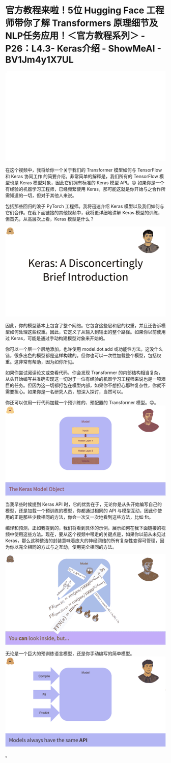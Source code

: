# 官方教程来啦！5位 Hugging Face 工程师带你了解 Transformers 原理细节及NLP任务应用！＜官方教程系列＞ - P26：L4.3- Keras介绍 - ShowMeAI - BV1Jm4y1X7UL

![](img/eb8701c93d4ca852bec8b5e00e0fc6a1_0.png)

在这个视频中，我将给你一个关于我们的 Transformer 模型如何与 TensorFlow 和 Keras 协同工作 的简要介绍。非常简单的解释是，我们所有的 TensorFlow 模型也是 Keras 模型对象，因此它们拥有标准的 Keras 模型 API。😊 如果你是一个有经验的机器学习工程师，已经频繁使用 Keras，那可能这就是你开始与之合作所需知道的一切，但对于其他人来说。

包括那些回归的浪子 PyTorch 工程师。我将迅速介绍 Keras 模型以及我们如何与它们合作。在我下面链接的其他视频中，我将更详细地讲解 Keras 模型的训练，但首先，从高层次上看，Keras 模型是什么？

![](img/eb8701c93d4ca852bec8b5e00e0fc6a1_2.png)

因此，你的模型基本上包含了整个网络。它包含这些层和层的权重，并且还告诉模型如何处理这些权重。因此，它定义了从输入到输出的整个路径。如果你以前使用过 Keras，可能是通过手动构建模型对象来开始的。

你可以一个层一个层地添加，也许使用 model.dot.add 或功能性方法。这没什么错，很多出色的模型都是这样构建的。但你也可以一次性加载整个模型，包括权重。这非常有帮助，因为如你所见。

如果你尝试阅读论文或查看代码，你会发现 Transformer 的内部结构相当复杂，从头开始编写并准确实现这一切对于一位有经验的机器学习工程师来说也是一项艰巨的任务。但因为这一切都打包在模型内部，如果你不想担心那种复杂性，你就不需要担心。如果你是一名研究人员，想深入探讨，当然可以。

你还可以仅用一行代码加载一个预训练的、预配置的 Transformer 模型。😊。![](img/eb8701c93d4ca852bec8b5e00e0fc6a1_4.png)

当我早些时候提到 Keras API 时，它的优势在于，无论你是从头开始编写自己的模型，还是加载一个预训练的模型，你都通过相同的 API 与模型互动，因此你使用的正是那些少数相同的方法，你会一次又一次地看到这些方法，比如 fit。

编译和预测，正如我提到的，我们将看到具体的示例，展示如何在我下面链接的视频中使用这些方法。现在，要从这个视频中带走的关键点是，如果你以前从未见过Keras，那么这种整洁的封装意味着庞大的神经网络的所有复杂性变得可管理，因为你以完全相同的方式与之互动，使用完全相同的方法。

![](img/eb8701c93d4ca852bec8b5e00e0fc6a1_6.png)

无论是一个巨大的预训练语言模型，还是你手动编写的简单模型。![](img/eb8701c93d4ca852bec8b5e00e0fc6a1_8.png)

。
